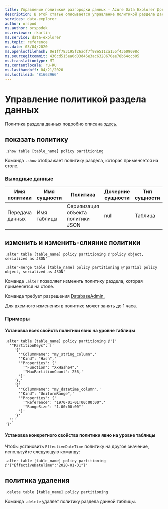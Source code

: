 ```yaml
---
title: Управление политикой разгородки данных - Azure Data Explorer Документы Майкрософт
description: В этой статье описывается управление политикой раздела данных в Azure Data Explorer.
services: data-explorer
author: orspod
ms.author: orspodek
ms.reviewer: rkarlin
ms.service: data-explorer
ms.topic: reference
ms.date: 03/04/2020
ms.openlocfilehash: 0e1ff783195f26adf7f98e511ca155f43609098c
ms.sourcegitcommit: 436cd515ea0d83d46e3ac6328670ee78b64ccb05
ms.translationtype: MT
ms.contentlocale: ru-RU
ms.lasthandoff: 04/21/2020
ms.locfileid: "81663966"
---
```

# <a name="data-partitioning-policy-management"></a>Управление политикой раздела данных

Политика раздела данных подробно описана [здесь.](../management/partitioningpolicy.md)

## <a name="show-policy"></a>показать политику

```kusto
.show table [table_name] policy partitioning
```

Команда `.show` отображает политику раздела, которая применяется на столе.

### <a name="output"></a>Выходные данные

|Имя политики | Имя сущности | Политика | Дочерние сущности | Тип сущности
|---|---|---|---|---
|Передача данных | Имя таблицы | Серияизация объекта политики JSON | null | Таблица

## <a name="alter-and-alter-merge-policy"></a>изменить и изменить-слияние политики

```kusto
.alter table [table_name] policy partitioning @'policy object, serialized as JSON'

.alter-merge table [table_name] policy partitioning @'partial policy object, serialized as JSON'
```

Команда `.alter` позволяет изменить политику раздела, которая применяется на столе.

Команда требует разрешения [DatabaseAdmin.](access-control/role-based-authorization.md)

Для вхемного изменения в политике может занять до 1 часа.

### <a name="examples"></a>Примеры

#### <a name="setting-all-properties-of-the-policy-explicitly-at-table-level"></a>Установка всех свойств политики явно на уровне таблицы

```kusto
.alter table [table_name] policy partitioning @'{'
  '"PartitionKeys": ['
    '{'
      '"ColumnName": "my_string_column",'
      '"Kind": "Hash",'
      '"Properties": {'
        '"Function": "XxHash64",'
        '"MaxPartitionCount": 256,'
      '}'
    '},'
    '{'
      '"ColumnName": "my_datetime_column",'
      '"Kind": "UniformRange",'
      '"Properties": {'
        '"Reference": "1970-01-01T00:00:00",'
        '"RangeSize": "1.00:00:00"'
      '}'
    '}'
  ']'
'}'
```

#### <a name="setting-a-specific-property-of-the-policy-explicitly-at-table-level"></a>Установка конкретного свойства политики явно на уровне таблицы

Чтобы установить `EffectiveDateTime` политику на другое значение, используйте следующую команду:

```kusto
.alter table [table_name] policy partitioning @'{"EffectiveDateTime":"2020-01-01"}'
```

## <a name="delete-policy"></a>политика удаления

```kusto
.delete table [table_name] policy partitioning
```

Команда `.delete` удаляет политику раздела данной таблицы.
